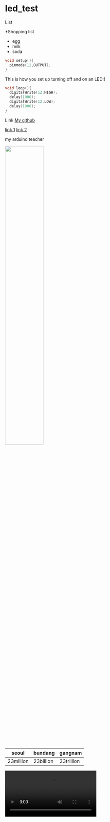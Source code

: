 # led_test

List

*Shopping list
  * egg
  * milk
  * soda

```cpp
void setup(){
  pinmode(12,OUTPUT);
}
```

This is how you set up turning off and on an LED:)

```cpp
void loop(){
  digitalWrite(12,HIGH);
  delay(1000);
  digitalWrite(12,LOW);
  delay(1000);
}
```

[link 1]:http://naver.com
[link 2]:http://google.com

Link
[My github](www.github/JayJSYeo)

[link 1]
[link 2]

my arduino teacher 

<img src="https://github.com/JayJSYeo/led_test/blob/master/img/2016032414532029196_1_grande.jpg" width="50%">

  seoul | bundang | gangnam |
   ----  |   ---- |      ---- |
 23million| 23biliion | 23trillion |
 
 ![](filename.mp4)
